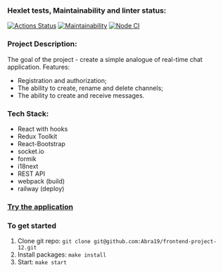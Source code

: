 ### Hexlet tests, Maintainability and linter status:
[![Actions Status](https://github.com/Abra19/frontend-project-12/workflows/hexlet-check/badge.svg)](https://github.com/Abra19/frontend-project-12/actions)
[![Maintainability](https://api.codeclimate.com/v1/badges/7568b96a41cce71d61ee/maintainability)](https://codeclimate.com/github/Abra19/frontend-project-12/maintainability)
[![Node CI](https://github.com/Abra19/frontend-project-12/actions/workflows/nodeci.yml/badge.svg)](https://github.com/Abra19/frontend-project-12/actions/workflows/nodeci.yml)

### Project Description:
The goal of the project - create a simple analogue of real-time chat application.
Features:
  * Registration and authorization;
  * The ability to create, rename and delete channels;
  * The ability to create and receive messages.

### Tech Stack:
* React with hooks
* Redux Toolkit
* React-Bootstrap
* socket.io
* formik
* i18next
* REST API
* webpack (build)
* railway (deploy)

### [Try the application](https://frontend-project-12-production-da8c.up.railway.app/)

### To get started

1. Clone git repo: `git clone git@github.com:Abra19/frontend-project-12.git`
2. Install packages: `make install`
3. Start: `make start`